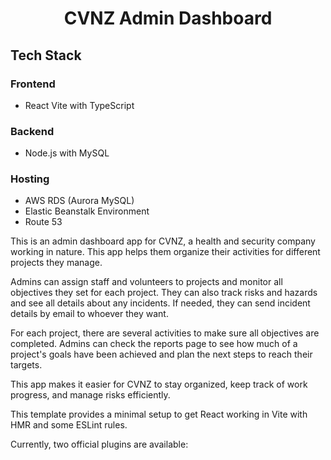 <h1 align="center">CVNZ Admin Dashboard</h1>

## Tech Stack

### Frontend
- React Vite with TypeScript

### Backend
- Node.js with MySQL

### Hosting
- AWS RDS (Aurora MySQL)
- Elastic Beanstalk Environment
- Route 53

This is an admin dashboard app for CVNZ, a health and security company working in nature. This app helps them organize their activities for different projects they manage.

Admins can assign staff and volunteers to projects and monitor all objectives they set for each project. They can also track risks and hazards and see all details about any incidents. If needed, they can send incident details by email to whoever they want.

For each project, there are several activities to make sure all objectives are completed. Admins can check the reports page to see how much of a project's goals have been achieved and plan the next steps to reach their targets.

This app makes it easier for CVNZ to stay organized, keep track of work progress, and manage risks efficiently.



This template provides a minimal setup to get React working in Vite with HMR and some ESLint rules.

Currently, two official plugins are available:

